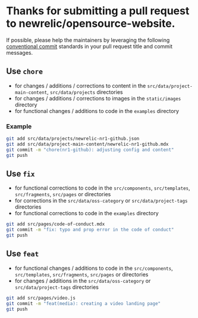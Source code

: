 # Thanks for submitting a pull request to newrelic/opensource-website.

If possible, please help the maintainers by leveraging the following [conventional commit](https://www.conventionalcommits.org/en/v1.0.0/) standards in your pull request title and commit messages.

## Use `chore`

- for changes / additions / corrections to content in the `src/data/project-main-content`, `src/data/projects` directories
- for changes / additions / corrections to images in the `static/images` directory
- for functional changes / additions to code in the `examples` directory

### Example

```bash
git add src/data/projects/newrelic-nr1-github.json
git add src/data/project-main-content/newrelic-nr1-github.mdx
git commit -m "chore(nr1-github): adjusting config and content"
git push
```

## Use `fix`

- for functional corrections to code in the `src/components`, `src/templates`, `src/fragments`, `src/pages` or directories
- for corrections in the `src/data/oss-category` or `src/data/project-tags` directories
- for functional corrections to code in the `examples` directory

```bash
git add src/pages/code-of-conduct.mdx
git commit -m "fix: typo and prop error in the code of conduct"
git push
```

## Use `feat`

- for functional changes / additions to code in the `src/components`, `src/templates`, `src/fragments`, `src/pages` or directories
- for changes / additions in the `src/data/oss-category` or `src/data/project-tags` directories

```bash
git add src/pages/video.js
git commit -m "feat(media): creating a video landing page"
git push
```
